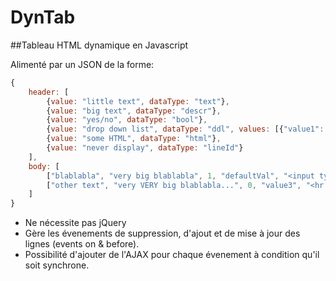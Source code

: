 DynTab
======

##Tableau HTML dynamique en Javascript

Alimenté par un JSON de la forme:
```js
{
	header: [
		{value: "little text", dataType: "text"},
		{value: "big text", dataType: "descr"},
		{value: "yes/no", dataType: "bool"},
		{value: "drop down list", dataType: "ddl", values: [{"value1": "value1"}, {"value2": "value2"}, {"defaultVal": "defaultVal"}, {"value3": "value3"}]},
		{value: "some HTML", dataType: "html"},
		{value: "never display", dataType: "lineId"}
	],
	body: [
		["blablabla", "very big blablabla", 1, "defaultVal", "<input type='button' value='test' />", "id1"],
		["other text", "very VERY big blablabla...", 0, "value3", "<hr />", "id2"]
	]
}
```

* Ne nécessite pas jQuery
* Gère les évenements de suppression, d'ajout et de mise à jour des lignes (events on & before).
* Possibilité d'ajouter de l'AJAX pour chaque évenement à condition qu'il soit synchrone.
